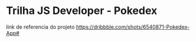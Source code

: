 # Trilha JS Developer - Pokedex

link de referencia do projeto
https://dribbble.com/shots/6540871-Pokedex-App#